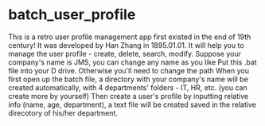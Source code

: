 # batch_user_profile
This is a retro user profile management app first existed in the end of 19th century!
It was developed by Han Zhang in 1895.01.01. 
It will help you to manage the user profile - create, delete, search, modify. 
Suppose your company's name is JMS, you can change any name as you like
Put this .bat file into your D drive. Otherwise you'll need to change the path
When you first open up the batch file, a directory with your company's name will be created automatically, with 4 departments' folders - IT, HR, etc. (you can create more by yourself)
Then create a user's profile by inputting relative info (name, age, department), a text file will be created saved in the relative direcotory of his/her department.


